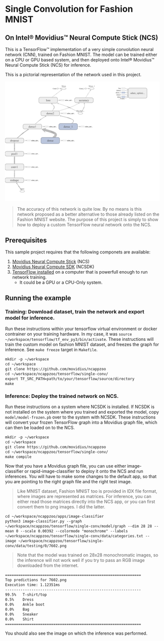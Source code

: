 # Single Convolution for Fashion MNIST
## On Intel® Movidius™ Neural Compute Stick (NCS)

This is a TensorFlow™ implementation of a very simple convolution neural network (CNN), trained on Fashion MNIST. The model can be trained either on a CPU or GPU based system, and then deployed onto Intel® Movidius™ Neural Compute Stick (NCS) for inference.

This is a pictorial representation of the network used in this project.

![Single Convolution Graph](single-conv-graph.png)

> The accuracy of this network is quite low. By no means is this network proposed as a better alternative to those already listed on the Fashion MNIST website. The purpose of this project is simply to show how to deploy a custom TensorFlow neural network onto the NCS.

## Prerequisites

This sample project requires that the following componets are available:
1. <a href="https://developer.movidius.com/buy" target="_blank">Movidius Neural Compute Stick</a> (NCS)
2. <a href="https://developer.movidius.com/start" target="_blank">Movidius Neural Compute SDK</a> (NCSDK)
3. <a href="https://www.tensorflow.org/install/install_linux">TensorFlow installed</a> on a computer that is powerfull enough to run network training.
   * It could be a GPU or a CPU-Only system.

## Running the example

### Training: Download dataset, train the network and export model for inference.

Run these instructions within your tensorflow virtual environment or docker contrainer on your training hardware. In my case, it was `source ~/workspace/tensorflow/tf_env_py3/bin/activate`. These instructions will train the custom model on fashion MNIST dataset, and freezes the graph for inference. See `make freeze` target in `Makefile`.

```
mkdir -p ~/workspace
cd ~/workspace
git clone https://github.com/movidius/ncappzoo
cd ~/workspace/ncappzoo/tensorflow/single-conv/
export TF_SRC_PATH=path/to/your/tensorflow/source/directory
make
```

### Inference: Deploy the trained network on NCS.

Run these instructions on a system where NCSDK is installed. If NCSDK is not installed on the system where you trained and exported the model, copy `model/model-frozen.pb` over to the system with NCSDK. These instructions will convert your frozen TensorFlow graph into a Movidius graph file, which can then be loaded on to the NCS.

```
mkdir -p ~/workspace
cd ~/workspace
git clone https://github.com/movidius/ncappzoo
cd ~/workspace/ncappzoo/tensorflow/single-conv/
make compile
```

Now that you have a Movidius graph file, you can use either image-classifier or rapid-image-classifier to deploy it onto the NCS and run inferences. You will have to make some changes to the default app, so that you are pointing to the right graph file and the right test image.

> Like MNIST dataset, Fashion MNIST too is provided in IDX file format, where images are represented as matrices. For inference, you can either read those matrices directly into the NCS app, or you can first convert them to png images. I did the latter.

~~~
cd ~/workspace/ncappzoo/apps/image-classifier
python3 image-classifier.py --graph ~/workspace/ncappzoo/tensorflow/single-conv/model/graph --dim 28 28 --mean 0 --scale 0.00392 --colormode "monochrome" --labels ~/workspace/ncappzoo/tensorflow/single-conv/data/categories.txt --image ~/workspace/ncappzoo/tensorflow/single-conv/data/testing/0/7602.png 
~~~

> Note that the model was trained on 28x28 monochromatic images, so the inference will not work well if you try to pass an RGB image downloaded from the internet.

```
==============================================================
Top predictions for 7602.png
Execution time: 1.12351ms
--------------------------------------------------------------
99.5%	T-shirt/top
0.5%	Dress
0.0%	Ankle boot
0.0%	Bag
0.0%	Sneaker
0.0%	Shirt
==============================================================
```

You should also see the image on which the inference was performed.
